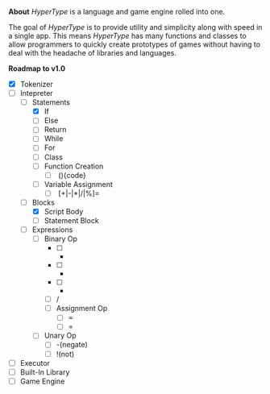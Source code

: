 **About**
*HyperType* is a language and game engine rolled into one. 

The goal of *HyperType* is to provide utility and simplicity along with speed in a single app.
This means *HyperType* has many functions and classes to allow programmers to quickly create prototypes of games without having to deal with the headache of libraries and languages.

**Roadmap to v1.0**
- [x] Tokenizer
- [ ] Intepreter
  - [ ] Statements
    - [x] If
    - [ ] Else
    - [ ] Return
    - [ ] While
    - [ ] For
    - [ ] Class
    - [ ] Function Creation
      - [ ] <type> <name>(<args>){code}
    - [ ] Variable Assignment
      - [ ] <name> \[+|-|*|/|%]= <expr>
  - [ ] Blocks
    - [x] Script Body
    - [ ] Statement Block
  - [ ] Expressions
    - [ ] Binary Op
      - [ ] +
      - [ ] -
      - [ ] *
      - [ ] /
      - [ ] Assignment Op
        - [ ] =
        - [ ] <op>=
    - [ ] Unary Op
      - [ ] -(negate)
      - [ ] !(not)
- [ ] Executor
- [ ] Built-In Library
- [ ] Game Engine
